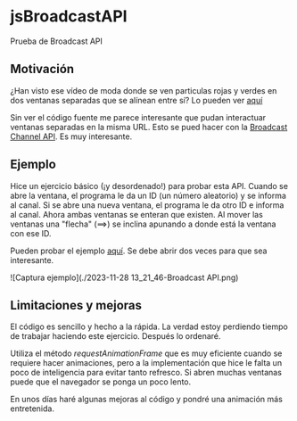 # jsBroadcastAPI

Prueba de Broadcast API

## Motivación

¿Han visto ese vídeo de moda donde se ven particulas rojas y verdes en dos ventanas separadas que se alínean entre sí? Lo pueden ver [aquí](https://twitter.com/_nonfigurativ_/status/1727322594570027343)

Sin ver el código fuente me parece interesante que pudan interactuar ventanas separadas en la misma URL. Esto se pued hacer con la [Broadcast Channel API](https://developer.mozilla.org/en-US/docs/Web/API/Broadcast_Channel_API). Es muy interesante.

## Ejemplo

Hice un ejercicio básico (¡y desordenado!) para probar esta API. Cuando se abre la ventana, el programa le da un ID (un número aleatorio) y se informa al canal. Si se abre una nueva ventana, el programa le da otro ID e informa al canal. Ahora  ambas ventanas se enteran que existen. Al mover las ventanas una "flecha" (==>) se inclina apunando a donde está la ventana con ese ID.

Pueden probar el ejemplo [aquí](https://rodrigogalvez.github.io/jsBroadcastAPI/). Se debe abrir dos veces para que sea interesante.

![Captura ejemplo](./2023-11-28 13_21_46-Broadcast API.png)

## Limitaciones y mejoras

El código es sencillo y hecho a la rápida. La verdad estoy perdiendo tiempo de trabajar haciendo este ejercicio. Después lo ordenaré.

Utiliza el método *requestAnimationFrame* que es muy eficiente cuando se requiere hacer animaciones, pero a la implementación que hice le falta un poco de inteligencia para evitar tanto refresco. Si abren muchas ventanas puede que el navegador se ponga un poco lento.

En unos días haré algunas mejoras al código y pondré una animación más entretenida.
